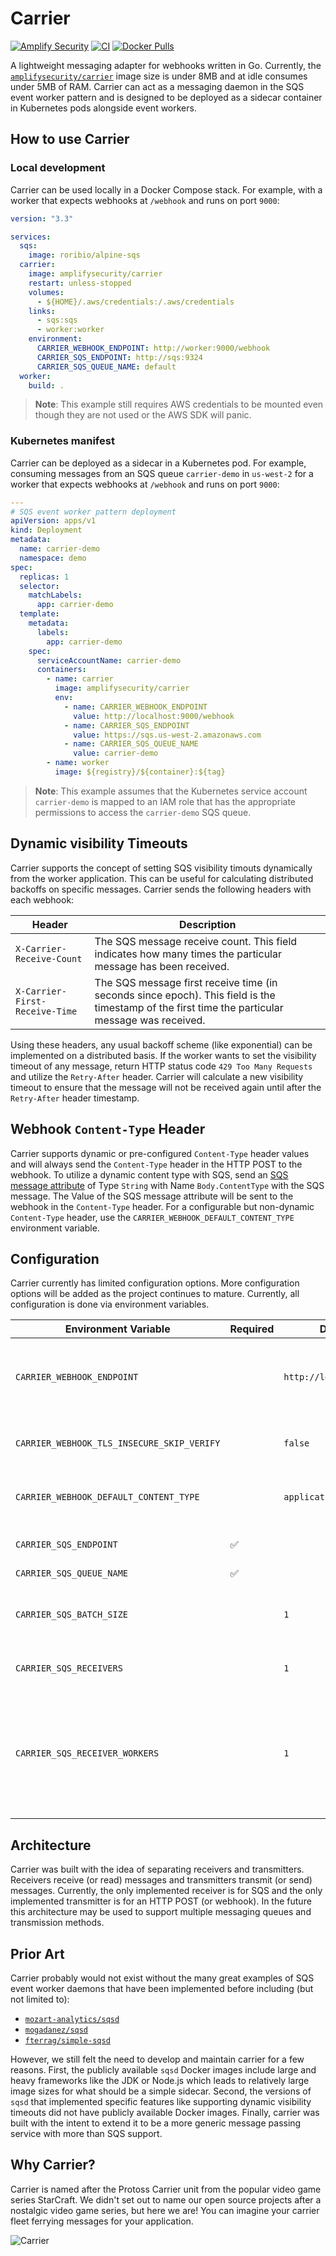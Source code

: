 # Carrier

[![Amplify Security](https://github.com/amplify-security/carrier/actions/workflows/amplify.yml/badge.svg?branch=main)](https://github.com/amplify-security/carrier/actions/workflows/amplify.yml)
[![CI](https://github.com/amplify-security/carrier/actions/workflows/ci.yml/badge.svg?branch=main)](https://github.com/amplify-security/carrier/actions/workflows/ci.yml)
[![Docker Pulls](https://img.shields.io/docker/pulls/amplifysecurity/carrier)](https://hub.docker.com/r/amplifysecurity/carrier)

A lightweight messaging adapter for webhooks written in Go. Currently, the 
[`amplifysecurity/carrier`](https://hub.docker.com/r/amplifysecurity/carrier) 
image size is under 8MB and at idle consumes under 5MB of RAM. Carrier can act as a messaging daemon in the
SQS event worker pattern and is designed to be deployed as a sidecar container in Kubernetes pods alongside
event workers.

## How to use Carrier

### Local development

Carrier can be used locally in a Docker Compose stack. For example, with a worker that expects webhooks
at `/webhook` and runs on port `9000`:

```yml
version: "3.3"

services:
  sqs:
    image: roribio/alpine-sqs
  carrier:
    image: amplifysecurity/carrier
    restart: unless-stopped
    volumes:
      - ${HOME}/.aws/credentials:/.aws/credentials
    links:
      - sqs:sqs
      - worker:worker
    environment:
      CARRIER_WEBHOOK_ENDPOINT: http://worker:9000/webhook
      CARRIER_SQS_ENDPOINT: http://sqs:9324
      CARRIER_SQS_QUEUE_NAME: default
  worker:
    build: .
```

> **Note**: This example still requires AWS credentials to be mounted even though they are not used or the AWS SDK will panic.

### Kubernetes manifest

Carrier can be deployed as a sidecar in a Kubernetes pod. For example, consuming messages from an SQS
queue `carrier-demo` in `us-west-2` for a worker that expects webhooks at `/webhook` and runs on port
`9000`:

```yml
---
# SQS event worker pattern deployment
apiVersion: apps/v1
kind: Deployment
metadata:
  name: carrier-demo
  namespace: demo
spec:
  replicas: 1
  selector:
    matchLabels:
      app: carrier-demo
  template:
    metadata:
      labels:
        app: carrier-demo
    spec:
      serviceAccountName: carrier-demo
      containers:
        - name: carrier
          image: amplifysecurity/carrier
          env:
            - name: CARRIER_WEBHOOK_ENDPOINT
              value: http://localhost:9000/webhook
            - name: CARRIER_SQS_ENDPOINT
              value: https://sqs.us-west-2.amazonaws.com
            - name: CARRIER_SQS_QUEUE_NAME
              value: carrier-demo
        - name: worker
          image: ${registry}/${container}:${tag}
```

> **Note**: This example assumes that the Kubernetes service account `carrier-demo` is mapped to an IAM role that has the appropriate permissions to access the `carrier-demo` SQS queue.

## Dynamic visibility Timeouts

Carrier supports the concept of setting SQS visibility timouts dynamically from the worker application.
This can be useful for calculating distributed backoffs on specific messages. Carrier sends the following
headers with each webhook:

| Header | Description |
| ------ | ----------- |
| `X-Carrier-Receive-Count` | The SQS message receive count. This field indicates how many times the particular message has been received. |
| `X-Carrier-First-Receive-Time` | The SQS message first receive time (in seconds since epoch). This field is the timestamp of the first time the particular message was received. |

Using these headers, any usual backoff scheme (like exponential) can be implemented on a distributed basis.
If the worker wants to set the visibility timeout of any message, return HTTP status code
`429 Too Many Requests` and utilize the `Retry-After` header. Carrier will calculate a new visibility
timeout to ensure that the message will not be received again until after the `Retry-After` header
timestamp.

## Webhook `Content-Type` Header

Carrier supports dynamic or pre-configured `Content-Type` header values and will always send the
`Content-Type` header in the HTTP POST to the webhook. To utilize a dynamic content type with SQS,
send an [SQS message attribute](https://docs.aws.amazon.com/AWSSimpleQueueService/latest/SQSDeveloperGuide/sqs-message-metadata.html)
of Type `String` with Name `Body.ContentType` with the SQS message. The Value of the SQS message
attribute will be sent to the webhook in the `Content-Type` header. For a configurable but non-dynamic
`Content-Type` header, use the `CARRIER_WEBHOOK_DEFAULT_CONTENT_TYPE` environment variable.

## Configuration

Carrier currently has limited configuration options. More configuration options will be added as 
the project continues to mature. Currently, all configuration is done via environment variables.

| Environment Variable | Required | Default | Description |
| -------------------- | -------- | ------- | ----------- |
| `CARRIER_WEBHOOK_ENDPOINT` | | `http://localhost:9000` | The full path, including protocol, that webhooks will be sent to. For example, if your worker expects webhooks at `/v1/events`, `http://worker:8080/v1/events`. |
| `CARRIER_WEBHOOK_TLS_INSECURE_SKIP_VERIFY` | | `false` | When set to true, the webhook transmitter will not attempt to validate TLS for an `https` webhook endpoint. |
| `CARRIER_WEBHOOK_DEFAULT_CONTENT_TYPE` | | `application/json` | The default value that will be sent in the `Content-Type` header in all HTTP POSTS to the webhook endpoint. |
| `CARRIER_SQS_ENDPOINT` | :white_check_mark: | | The endpoint for the SQS service. Official AWS service endpoints can be found [here](https://docs.aws.amazon.com/general/latest/gr/sqs-service.html). |
| `CARRIER_SQS_QUEUE_NAME` | :white_check_mark: | | The SQS queue name. |
| `CARRIER_SQS_BATCH_SIZE` | | `1` | The batch size each SQS receiver will request from SQS. All webhooks are transmitted one message per HTTP request. |
| `CARRIER_SQS_RECEIVERS` | | `1` | The number of concurrent SQS receivers requesting messages from SQS. |
| `CARRIER_SQS_RECEIVER_WORKERS` | | `1` | The number of concurrent workers transmitting messages as webhooks for each receiver. A common pattern is to set the batch size and receiver workers to the same value, which will cause all messages in a batch to be transmitted in parallel HTTP requests. |

## Architecture

Carrier was built with the idea of separating receivers and transmitters. Receivers receive (or read)
messages and transmitters transmit (or send) messages. Currently, the only implemented receiver is 
for SQS and the only implemented transmitter is for an HTTP POST (or webhook). In the future this
architecture may be used to support multiple messaging queues and transmission methods.

## Prior Art

Carrier probably would not exist without the many great examples of SQS event worker daemons that
have been implemented before including (but not limited to):

- [`mozart-analytics/sqsd`](https://github.com/mozart-analytics/sqsd)
- [`mogadanez/sqsd`](https://github.com/mogadanez/sqsd)
- [`fterrag/simple-sqsd`](https://github.com/fterrag/simple-sqsd)

However, we still felt the need to develop and maintain carrier for a few reasons. First, the publicly
available `sqsd` Docker images include large and heavy frameworks like the JDK or Node.js which leads
to relatively large image sizes for what should be a simple sidecar. Second, the versions of `sqsd`
that implemented specific features like supporting dynamic visibility timeouts did not have publicly
available Docker images. Finally, carrier was built with the intent to extend it to be a more generic
message passing service with more than SQS support.

## Why Carrier?

Carrier is named after the Protoss Carrier unit from the popular video game series StarCraft. We didn't
set out to name our open source projects after a nostalgic video game series, but here we are! You can
imagine your carrier fleet ferrying messages for your application.

![Carrier](https://raw.githubusercontent.com/amplify-security/carrier/main/doc/carrier.jpg)

